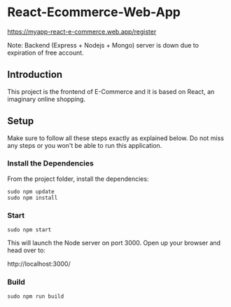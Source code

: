 # React-Ecommerce-Web-App

https://myapp-react-e-commerce.web.app/register

Note: Backend (Express + Nodejs + Mongo) server is down due to expiration of free account.

## Introduction

This project is the frontend of E-Commerce and it is based on React, an imaginary online shopping.

## Setup

Make sure to follow all these steps exactly as explained below. Do not miss any steps or you won't be able to run this application.

### Install the Dependencies

From the project folder, install the dependencies:

    sudo npm update
    sudo npm install

### Start

    sudo npm start

This will launch the Node server on port 3000. Open up your browser and head over to:

http://localhost:3000/

### Build

    sudo npm run build
